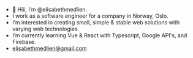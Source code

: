 - 👋 Hiii, I’m @elisabethmedlien.
- I work as a software engineer for a company in Norway, Oslo.
- I’m interested in creating small, simple & stable web solutions with varying web technologies.
- I’m currently learning Vue & React with Typescript, Google API's, and Firebase.
- elisabethmedlien@gmail.com
